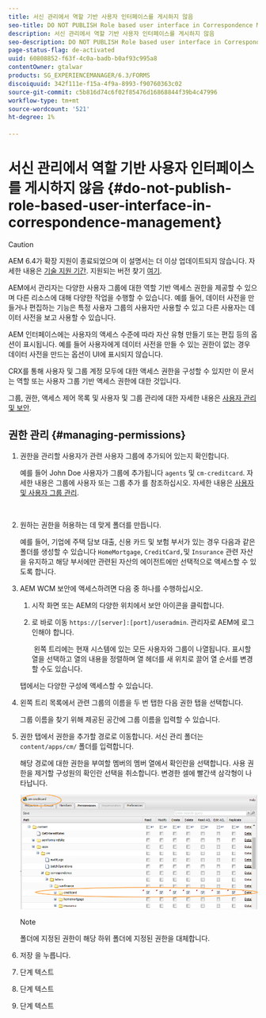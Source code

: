 ```yaml
---
title: 서신 관리에서 역할 기반 사용자 인터페이스를 게시하지 않음
seo-title: DO NOT PUBLISH Role based user interface in Correspondence Management
description: 서신 관리에서 역할 기반 사용자 인터페이스를 게시하지 않음
seo-description: DO NOT PUBLISH Role based user interface in Correspondence Management
page-status-flag: de-activated
uuid: 60808852-f63f-4c0a-badb-b0af93c995a8
contentOwner: gtalwar
products: SG_EXPERIENCEMANAGER/6.3/FORMS
discoiquuid: 342f111e-f15a-4f9a-8993-f90760363c02
source-git-commit: c5b816d74c6f02f85476d16868844f39b4c47996
workflow-type: tm+mt
source-wordcount: '521'
ht-degree: 1%

---
```



# 서신 관리에서 역할 기반 사용자 인터페이스를 게시하지 않음 {#do-not-publish-role-based-user-interface-in-correspondence-management}

>[!CAUTION]
>
>AEM 6.4가 확장 지원이 종료되었으며 이 설명서는 더 이상 업데이트되지 않습니다. 자세한 내용은 [기술 지원 기간](https://helpx.adobe.com/kr/support/programs/eol-matrix.html). 지원되는 버전 찾기 [여기](https://experienceleague.adobe.com/docs/).

AEM에서 관리자는 다양한 사용자 그룹에 대한 역할 기반 액세스 권한을 제공할 수 있으며 다른 리소스에 대해 다양한 작업을 수행할 수 있습니다. 예를 들어, 데이터 사전을 만들거나 편집하는 기능은 특정 사용자 그룹의 사용자만 사용할 수 있고 다른 사용자는 데이터 사전을 보고 사용할 수 있습니다.

AEM 인터페이스에는 사용자의 액세스 수준에 따라 자산 유형 만들기 또는 편집 등의 옵션이 표시됩니다. 예를 들어 사용자에게 데이터 사전을 만들 수 있는 권한이 없는 경우 데이터 사전을 만드는 옵션이 UI에 표시되지 않습니다.

CRX를 통해 사용자 및 그룹 계정 모두에 대한 액세스 권한을 구성할 수 있지만 이 문서는 역할 또는 사용자 그룹 기반 액세스 권한에 대한 것입니다.

그룹, 권한, 액세스 제어 목록 및 사용자 및 그룹 관리에 대한 자세한 내용은 [사용자 관리 및 보안](/help/sites-administering/security.md).

## 권한 관리 {#managing-permissions}

1. 권한을 관리할 사용자가 관련 사용자 그룹에 추가되어 있는지 확인합니다.

   예를 들어 John Doe 사용자가 그룹에 추가됩니다 `agents` 및 `cm-creditcard`. 자세한 내용은 그룹에 사용자 또는 그룹 추가 를 참조하십시오. 자세한 내용은 [사용자 및 사용자 그룹 관리](/help/communities/users.md).

   ![]()

1. 원하는 권한을 허용하는 데 맞게 폴더를 만듭니다.

   예를 들어, 기업에 주택 담보 대출, 신용 카드 및 보험 부서가 있는 경우 다음과 같은 폴더를 생성할 수 있습니다 `HomeMortgage`, `CreditCard,`및 `Insurance` 관련 자산을 유지하고 해당 부서에만 관련된 자산의 에이전트에만 선택적으로 액세스할 수 있도록 합니다.

1. AEM WCM 보안에 액세스하려면 다음 중 하나를 수행하십시오.

   1. 시작 화면 또는 AEM의 다양한 위치에서 보안 아이콘을 클릭합니다.

   1. 로 바로 이동 `https://[server]:[port]/useradmin`. 관리자로 AEM에 로그인해야 합니다.

      ![]()
   왼쪽 트리에는 현재 시스템에 있는 모든 사용자와 그룹이 나열됩니다. 표시할 열을 선택하고 열의 내용을 정렬하며 열 헤더를 새 위치로 끌어 열 순서를 변경할 수도 있습니다.

   탭에서는 다양한 구성에 액세스할 수 있습니다.

1. 왼쪽 트리 목록에서 관련 그룹의 이름을 두 번 탭한 다음 권한 탭을 선택합니다.

   그룹 이름을 찾기 위해 제공된 공간에 그룹 이름을 입력할 수 있습니다.

1. 권한 탭에서 권한을 추가할 경로로 이동합니다. 서신 관리 폴더는 `content/apps/cm/` 폴더를 입력합니다.

   해당 경로에 대한 권한을 부여할 멤버의 멤버 열에서 확인란을 선택합니다. 사용 권한을 제거할 구성원의 확인란 선택을 취소합니다. 변경한 셀에 빨간색 삼각형이 나타납니다.

   ![useradmin-creditcard](assets/useradmin-creditcard.png)

   >[!NOTE]
   >
   >폴더에 지정된 권한이 해당 하위 폴더에 지정된 권한을 대체합니다.

1. 저장 을 누릅니다.
1. 단계 텍스트
1. 단계 텍스트
1. 단계 텍스트

